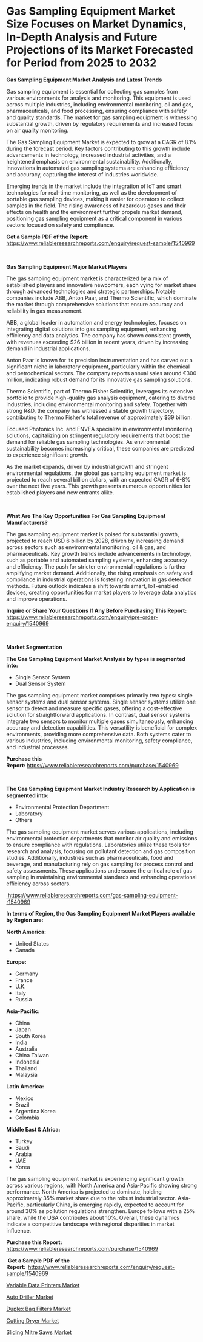<p><h1>Gas Sampling Equipment Market Size Focuses on Market Dynamics, In-Depth Analysis and Future Projections of its Market Forecasted for Period from 2025 to 2032</h1></p><p><strong>Gas Sampling Equipment Market Analysis and Latest Trends</strong></p>
<p><p>Gas sampling equipment is essential for collecting gas samples from various environments for analysis and monitoring. This equipment is used across multiple industries, including environmental monitoring, oil and gas, pharmaceuticals, and food processing, ensuring compliance with safety and quality standards. The market for gas sampling equipment is witnessing substantial growth, driven by regulatory requirements and increased focus on air quality monitoring.</p><p>The Gas Sampling Equipment Market is expected to grow at a CAGR of 8.1% during the forecast period. Key factors contributing to this growth include advancements in technology, increased industrial activities, and a heightened emphasis on environmental sustainability. Additionally, innovations in automated gas sampling systems are enhancing efficiency and accuracy, capturing the interest of industries worldwide.</p><p>Emerging trends in the market include the integration of IoT and smart technologies for real-time monitoring, as well as the development of portable gas sampling devices, making it easier for operators to collect samples in the field. The rising awareness of hazardous gases and their effects on health and the environment further propels market demand, positioning gas sampling equipment as a critical component in various sectors focused on safety and compliance.</p></p>
<p><strong>Get a Sample PDF of the Report:&nbsp;</strong> <a href="https://www.reliableresearchreports.com/enquiry/request-sample/1540969?utm_campaign=120&utm_medium=2&utm_source=Github&utm_content=ia&utm_term=20022025&utm_id=gas-sampling-equipment">https://www.reliableresearchreports.com/enquiry/request-sample/1540969</a></p>
<p>&nbsp;</p>
<p><strong>Gas Sampling Equipment Major Market Players</strong></p>
<p><p>The gas sampling equipment market is characterized by a mix of established players and innovative newcomers, each vying for market share through advanced technologies and strategic partnerships. Notable companies include ABB, Anton Paar, and Thermo Scientific, which dominate the market through comprehensive solutions that ensure accuracy and reliability in gas measurement.</p><p>ABB, a global leader in automation and energy technologies, focuses on integrating digital solutions into gas sampling equipment, enhancing efficiency and data analytics. The company has shown consistent growth, with revenues exceeding $26 billion in recent years, driven by increasing demand in industrial applications.</p><p>Anton Paar is known for its precision instrumentation and has carved out a significant niche in laboratory equipment, particularly within the chemical and petrochemical sectors. The company reports annual sales around €300 million, indicating robust demand for its innovative gas sampling solutions.</p><p>Thermo Scientific, part of Thermo Fisher Scientific, leverages its extensive portfolio to provide high-quality gas analysis equipment, catering to diverse industries, including environmental monitoring and safety. Together with strong R&D, the company has witnessed a stable growth trajectory, contributing to Thermo Fisher's total revenue of approximately $39 billion.</p><p>Focused Photonics Inc. and ENVEA specialize in environmental monitoring solutions, capitalizing on stringent regulatory requirements that boost the demand for reliable gas sampling technologies. As environmental sustainability becomes increasingly critical, these companies are predicted to experience significant growth.</p><p>As the market expands, driven by industrial growth and stringent environmental regulations, the global gas sampling equipment market is projected to reach several billion dollars, with an expected CAGR of 6-8% over the next five years. This growth presents numerous opportunities for established players and new entrants alike.</p></p>
<p>&nbsp;</p>
<p><strong>What Are The Key Opportunities For Gas Sampling Equipment Manufacturers?</strong></p>
<p><p>The gas sampling equipment market is poised for substantial growth, projected to reach USD 6 billion by 2028, driven by increasing demand across sectors such as environmental monitoring, oil & gas, and pharmaceuticals. Key growth trends include advancements in technology, such as portable and automated sampling systems, enhancing accuracy and efficiency. The push for stricter environmental regulations is further amplifying market demand. Additionally, the rising emphasis on safety and compliance in industrial operations is fostering innovation in gas detection methods. Future outlook indicates a shift towards smart, IoT-enabled devices, creating opportunities for market players to leverage data analytics and improve operations.</p></p>
<p><strong>Inquire or Share Your Questions If Any Before Purchasing This Report:</strong> <a href="https://www.reliableresearchreports.com/enquiry/pre-order-enquiry/1540969?utm_campaign=120&utm_medium=2&utm_source=Github&utm_content=ia&utm_term=20022025&utm_id=gas-sampling-equipment">https://www.reliableresearchreports.com/enquiry/pre-order-enquiry/1540969</a></p>
<p>&nbsp;</p>
<p><strong>Market Segmentation</strong></p>
<p><strong>The Gas Sampling Equipment Market Analysis by types is segmented into:</strong></p>
<p><ul><li>Single Sensor System</li><li>Dual Sensor System</li></ul></p>
<p><p>The gas sampling equipment market comprises primarily two types: single sensor systems and dual sensor systems. Single sensor systems utilize one sensor to detect and measure specific gases, offering a cost-effective solution for straightforward applications. In contrast, dual sensor systems integrate two sensors to monitor multiple gases simultaneously, enhancing accuracy and detection capabilities. This versatility is beneficial for complex environments, providing more comprehensive data. Both systems cater to various industries, including environmental monitoring, safety compliance, and industrial processes.</p></p>
<p><strong>Purchase this Report:&nbsp;</strong><a href="https://www.reliableresearchreports.com/purchase/1540969?utm_campaign=120&utm_medium=2&utm_source=Github&utm_content=ia&utm_term=20022025&utm_id=gas-sampling-equipment">https://www.reliableresearchreports.com/purchase/1540969</a></p>
<p>&nbsp;</p>
<p><strong>The Gas Sampling Equipment Market Industry Research by Application is segmented into:</strong></p>
<p><ul><li>Environmental Protection Department</li><li>Laboratory</li><li>Others</li></ul></p>
<p><p>The gas sampling equipment market serves various applications, including environmental protection departments that monitor air quality and emissions to ensure compliance with regulations. Laboratories utilize these tools for research and analysis, focusing on pollutant detection and gas composition studies. Additionally, industries such as pharmaceuticals, food and beverage, and manufacturing rely on gas sampling for process control and safety assessments. These applications underscore the critical role of gas sampling in maintaining environmental standards and enhancing operational efficiency across sectors.</p></p>
<p><a href="https://www.reliableresearchreports.com/gas-sampling-equipment-r1540969?utm_campaign=120&utm_medium=2&utm_source=Github&utm_content=ia&utm_term=20022025&utm_id=gas-sampling-equipment">&nbsp;https://www.reliableresearchreports.com/gas-sampling-equipment-r1540969</a></p>
<p><strong>In terms of Region, the Gas Sampling Equipment Market Players available by Region are:</strong></p>
<p>
    <p> <strong> North America: </strong>
        <ul>
            <li>United States</li>
            <li>Canada</li>
        </ul>
        </p> 
    <p> <strong> Europe: </strong>
        <ul>
            <li>Germany</li>
            <li>France</li>
            <li>U.K.</li>
            <li>Italy</li>
            <li>Russia</li>
        </ul>
        </p> 
    <p> <strong> Asia-Pacific: </strong>
        <ul>
            <li>China</li>
            <li>Japan</li>
            <li>South Korea</li>
            <li>India</li>
            <li>Australia</li>
            <li>China Taiwan</li>
            <li>Indonesia</li>
            <li>Thailand</li>
            <li>Malaysia</li>
        </ul>
        </p> 
    <p> <strong> Latin America: </strong>
        <ul>
            <li>Mexico</li>
            <li>Brazil</li>
            <li>Argentina Korea</li>
            <li>Colombia</li>
        </ul>
        </p> 
    <p> <strong> Middle East & Africa: </strong>
        <ul>
            <li>Turkey</li>
            <li>Saudi</li>
            <li>Arabia</li>
            <li>UAE</li>
            <li>Korea</li>
        </ul>
    </p>
    </p>
<p><p>The gas sampling equipment market is experiencing significant growth across various regions, with North America and Asia-Pacific showing strong performance. North America is projected to dominate, holding approximately 35% market share due to the robust industrial sector. Asia-Pacific, particularly China, is emerging rapidly, expected to account for around 30% as pollution regulations strengthen. Europe follows with a 25% share, while the USA contributes about 10%. Overall, these dynamics indicate a competitive landscape with regional disparities in market influence.</p></p>
<p><strong>Purchase this Report: </strong><a href="https://www.reliableresearchreports.com/purchase/1540969?utm_campaign=120&utm_medium=2&utm_source=Github&utm_content=ia&utm_term=20022025&utm_id=gas-sampling-equipment">https://www.reliableresearchreports.com/purchase/1540969</a></p>
<p>&nbsp;<strong>Get a Sample PDF of the Report:&nbsp;&nbsp;</strong><a href="https://www.reliableresearchreports.com/enquiry/request-sample/1540969?utm_campaign=120&utm_medium=2&utm_source=Github&utm_content=ia&utm_term=20022025&utm_id=gas-sampling-equipment">https://www.reliableresearchreports.com/enquiry/request-sample/1540969</a></p>
<p><strong></strong></p>
<p><p><a href="https://github.com/shadnfamoza/Market-Research-Report-List-1/blob/main/variable-data-printers-market.md?utm_campaign=120&utm_medium=2&utm_source=Github&utm_content=ia&utm_term=20022025&utm_id=gas-sampling-equipment">Variable Data Printers Market</a></p><p><a href="https://github.com/ngozudapshi/Market-Research-Report-List-1/blob/main/auto-driller-market.md?utm_campaign=120&utm_medium=2&utm_source=Github&utm_content=ia&utm_term=20022025&utm_id=gas-sampling-equipment">Auto Driller Market</a></p><p><a href="https://github.com/scaseiargas/Market-Research-Report-List-1/blob/main/duplex-bag-filters-market.md?utm_campaign=120&utm_medium=2&utm_source=Github&utm_content=ia&utm_term=20022025&utm_id=gas-sampling-equipment">Duplex Bag Filters Market</a></p><p><a href="https://github.com/namaqbagels64/Market-Research-Report-List-1/blob/main/cutting-dryer-market.md?utm_campaign=120&utm_medium=2&utm_source=Github&utm_content=ia&utm_term=20022025&utm_id=gas-sampling-equipment">Cutting Dryer Market</a></p><p><a href="https://github.com/micbotam/Market-Research-Report-List-1/blob/main/sliding-mitre-saws-market.md?utm_campaign=120&utm_medium=2&utm_source=Github&utm_content=ia&utm_term=20022025&utm_id=gas-sampling-equipment">Sliding Mitre Saws Market</a></p></p>